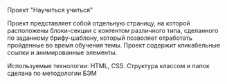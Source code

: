 Проект "Научиться учиться"

Проект представляет собой отдельную страницу, на которой расположены блоки-секции с контентом различного типа, сделанного по заданному брифу-шаблону, который позволяет отработать пройденные во время обучения темы. Проект содержит кликабельные ссылки и анимированные элементы. 

Используемые технологии: HTML, CSS. Структура классом и папок сделана по методологии БЭМ

